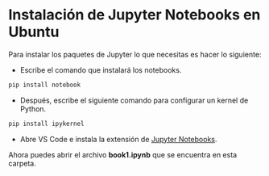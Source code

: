 # Instalación de Jupyter Notebooks en Ubuntu

Para instalar los paquetes de Jupyter lo que necesitas es hacer lo siguiente:

* Escribe el comando que instalará los notebooks.

```bash
pip install notebook
```

* Después, escribe el siguiente comando para configurar un kernel de Python.

```bash
pip install ipykernel
```

* Abre VS Code e instala la extensión de [Jupyter Notebooks](https://marketplace.visualstudio.com/items?itemName=ms-toolsai.jupyter).

Ahora puedes abrir el archivo **book1.ipynb** que se encuentra en esta carpeta.

